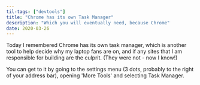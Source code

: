 ```yaml
---
til-tags: ["devtools"]
title: "Chrome has its own Task Manager"
description: "Which you will eventually need, because Chrome"
date: 2020-03-26
---
```


Today I remembered Chrome has its own task manager, which is another tool to help decide why my laptop fans are on, and if any sites that I am responsible for building are the culprit. (They were not - now I know!)

You can get to it by going to the settings menu (3 dots, probably to the right of your address bar), opening 'More Tools' and selecting Task Manager.
